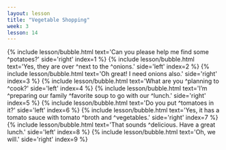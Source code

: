 ```yaml
---
layout: lesson
title: "Vegetable Shopping"
week: 3
lesson: 14
---
```


{% include lesson/bubble.html text='Can you please help me find some ^potatoes?' side='right' index=1 %}
{% include lesson/bubble.html text='Yes, they are over ^next to the ^onions.' side='left' index=2 %}
{% include lesson/bubble.html text='Oh great! I need onions also.' side='right' index=3 %}
{% include lesson/bubble.html text='What are you ^planning to ^cook?' side='left' index=4 %}
{% include lesson/bubble.html text='I&rsquo;m ^preparing our family ^favorite soup to go with our ^lunch.' side='right' index=5 %}
{% include lesson/bubble.html text='Do you put ^tomatoes in it?' side='left' index=6 %}
{% include lesson/bubble.html text='Yes, it has a tomato sauce with tomato ^broth and ^vegetables.' side='right' index=7 %}
{% include lesson/bubble.html text='That sounds ^delicious. Have a great lunch.' side='left' index=8 %}
{% include lesson/bubble.html text='Oh, we will.' side='right' index=9 %}
